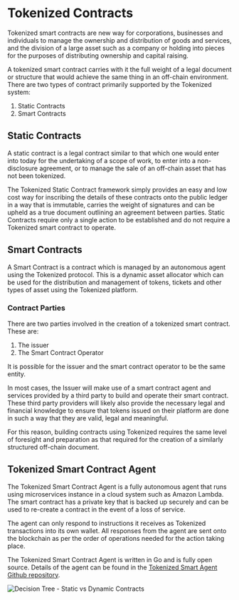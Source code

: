 # Tokenized Contracts

Tokenized smart contracts are new way for corporations, businesses and individuals to manage the ownership and distribution of goods and services, and the division of a large asset such as a company or holding into pieces for the purposes of distributing ownership and capital raising.

A tokenized smart contract carries with it the full weight of a legal document or structure that would achieve the same thing in an off-chain environment.
There are two types of contract primarily supported by the Tokenized system:
1. Static Contracts
2. Smart Contracts

## Static Contracts

A static contract is a legal contract similar to that which one would enter into today for the undertaking of a scope of work, to enter into a non-disclosure agreement, or to manage the sale of an off-chain asset that has not been tokenized.

The Tokenized Static Contract framework simply provides an easy and low cost way for inscribing the details of these contracts onto the public ledger in a way that is immutable, carries the weight of signatures and can be upheld as a true document outlining an agreement between parties. Static Contracts require only a single action to be established and do not require a Tokenized smart contract to operate.

## Smart Contracts

A Smart Contract is a contract which is managed by an autonomous agent using the Tokenized protocol. This is a dynamic asset allocator which can be used for the distribution and management of tokens, tickets and other types of asset using the Tokenized platform.

### Contract Parties

There are two parties involved in the creation of a tokenized smart contract. These are:

1. The issuer
2. The Smart Contract Operator

It is possible for the issuer and the smart contract operator to be the same entity.

In most cases, the Issuer will make use of a smart contract agent and services provided by a third party to build and operate their smart contract. These third party providers will likely also provide the necessary legal and financial knowledge to ensure that tokens issued on their platform are done in such a way that they are valid, legal and meaningful.

For this reason, building contracts using Tokenized requires the same level of foresight and preparation as that required for the creation of a similarly structured off-chain document.

## Tokenized Smart Contract Agent

The Tokenized Smart Contract Agent is a fully autonomous agent that runs using microservices instance in a cloud system such as Amazon Lambda. The smart contract has a private key that is backed up securely and can be used to re-create a contract in the event of a loss of service.

The agent can only respond to instructions it receives as Tokenized transactions into its own wallet. All responses from the agent are sent onto the blockchain as per the order of operations needed for the action taking place.

The Tokenized Smart Contract Agent is written in Go and is fully open source. Details of the agent can be found in the [Tokenized Smart Agent Github repository](https://github.com/tokenized/specification).

<img src="https://raw.githubusercontent.com/tokenized/docs/master/images/contract-formation-decision-tree.svg?sanitize=true" alt="Decision Tree - Static vs Dynamic Contracts">
